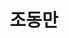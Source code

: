 ---
layout: hubs
key: Q56432838
title: 조동만
name: 조동만
description: 기업가, 한솔아이글로브 회장
score: 0.00026906001960294427
degree: 4
---